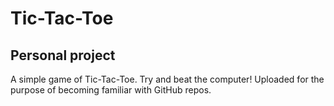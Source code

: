 # Tic-Tac-Toe

## Personal project
A simple game of Tic-Tac-Toe. Try and beat the computer!
Uploaded for the purpose of becoming familiar with GitHub repos.
